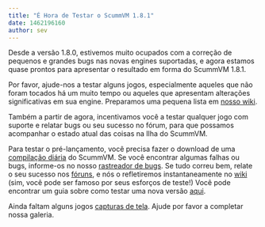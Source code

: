 ```yaml
---
title: "É Hora de Testar o ScummVM 1.8.1"
date: 1462196160
author: sev
---
```


Desde a versão 1.8.0, estivemos muito ocupados com a correção de pequenos e grandes bugs nas novas engines suportadas, e agora estamos quase prontos para apresentar o resultado em forma do ScummVM 1.8.1.

Por favor, ajude-nos a testar alguns jogos, especialmente aqueles que não foram tocados há um muito tempo ou aqueles que apresentam alterações significativas em sua engine. Preparamos uma pequena lista em [nosso wiki](http://wiki.scummvm.org/index.php/Release_Testing/1.8.1).

Também a partir de agora, incentivamos você a testar qualquer jogo com suporte e relatar bugs ou seu sucesso no fórum, para que possamos acompanhar o estado atual das coisas na Ilha do ScummVM.

Para testar o pré-lançamento, você precisa fazer o download de uma [compilação diária](/downloads/#daily) do ScummVM. Se você encontrar algumas falhas ou bugs, informe-os no nosso [rastreador de bugs](http://bugs.scummvm.org/). Se tudo correu bem, relate o seu sucesso nos [fóruns](http://forums.scummvm.org/viewtopic.php?t=14077), e nós o refletiremos instantaneamente no [wiki](http://wiki.scummvm.org/index.php/Release_Testing/1.8.1) (sim, você pode ser famoso por seus esforços de teste!) Você pode encontrar um guia sobre como testar uma nova versão [aqui](http://wiki.scummvm.org/index.php/Release_Testing).

Ainda faltam alguns jogos [capturas de tela](http://wiki.scummvm.org/index.php/Screenshots). Ajude por favor a completar nossa galeria.
